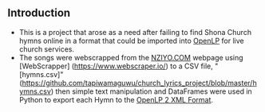 ## Introduction ##
* This is a project that arose as a need after failing to find Shona Church hymns online in a format that could be imported into [OpenLP](https://openlp.org/) for live church services.
* The songs were webscrapped from the [NZIYO.COM](https://nziyo.com) webpage using [WebScrapper] (https://www.webscraper.io/) to a CSV file, "[hymns.csv]"(https://github.com/tapiwamaguwu/church_lyrics_project/blob/master/hymns.csv) then simple text manipulation and DataFrames were used in Python to export each Hymn to the [OpenLP 2 XML Format](https://docs.openlyrics.org/en/latest/dataformat.html).

